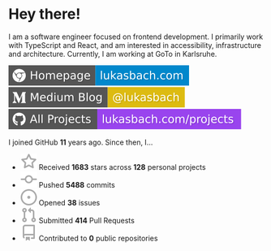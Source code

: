 # Hey there!

I am a software engineer focused on frontend development. I primarily work with TypeScript and React, and am interested in accessibility, infrastructure and architecture. Currently, I am working at GoTo in Karlsruhe.

[![Homepage](./icons/homepage.svg)](https://lukasbach.com)
[![Medium Blog](./icons/medium.svg)](https://medium.com/@lukasbach)
[![My Projects](./icons/projects.svg)](https://lukasbach.com/projects)

I joined GitHub **11** years ago. Since then, I...

- ![](./icons/star.svg) Received **1683** stars across **128** personal projects
- ![](./icons/commit.svg) Pushed **5488** commits
- ![](./icons/issues.svg) Opened **38** issues
- ![](./icons/pr.svg) Submitted **414** Pull Requests
- ![](./icons/repo.svg) Contributed to **0** public repositories
